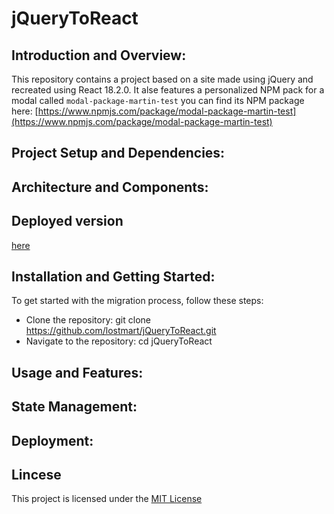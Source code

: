 # jQueryToReact

## Introduction and Overview:
This repository contains a project based on a site made using jQuery and recreated using React 18.2.0.
It alse features a personalized NPM pack for a modal called `modal-package-martin-test` you can find its NPM package here: [https://www.npmjs.com/package/modal-package-martin-test](https://www.npmjs.com/package/modal-package-martin-test)

## Project Setup and Dependencies:


## Architecture and Components:

## Deployed version

[here](https://main--zesty-moonbeam-928dd0.netlify.app/)

## Installation and Getting Started:

To get started with the migration process, follow these steps:

- Clone the repository: git clone https://github.com/lostmart/jQueryToReact.git
- Navigate to the repository: cd jQueryToReact

## Usage and Features:

## State Management:

## Deployment:

## Lincese

This project is licensed under the [MIT License](https://opensource.org/license/mit/)
